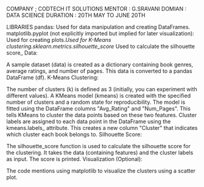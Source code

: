 COMPANY ; CODTECH IT SOLUTIONS
MENTOR : G.SRAVANI
DOMIAN : DATA SCIENCE
DURATION  : 20TH MAY TO JUNE 20TH

LIBRARIES
pandas: Used for data manipulation and creating DataFrames.
matplotlib.pyplot (not explicitly imported but implied for later visualization): Used for creating plots._Used for K-Means clustering.sklearn.metrics.silhouette_score_ Used to calculate the silhouette score_
Data:

A sample dataset (data) is created as a dictionary containing book genres, average ratings, and number of pages.
This data is converted to a pandas DataFrame (df).
K-Means Clustering:

The number of clusters (k) is defined as 3 (initially, you can experiment with different values).
A KMeans model (kmeans) is created with the specified number of clusters and a random state for reproducibility.
The model is fitted using the DataFrame columns "Avg_Rating" and "Num_Pages". This tells KMeans to cluster the data points based on these two features.
Cluster labels are assigned to each data point in the DataFrame using the kmeans.labels_ attribute. This creates a new column "Cluster" that indicates which cluster each book belongs to.
Silhouette Score:

The silhouette_score function is used to calculate the silhouette score for the clustering. It takes the data (containing features) and the cluster labels as input.
The score is printed.
Visualization (Optional):

The code mentions using matplotlib to visualize the clusters using a scatter plot.
